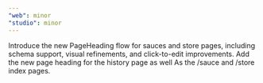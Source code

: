 ```yaml
---
"web": minor
"studio": minor
---
```


Introduce the new PageHeading flow for sauces and store pages, including schema support, visual refinements, and click-to-edit improvements.
Add the new page heading for the history page as well As the /sauce and /store index pages.
